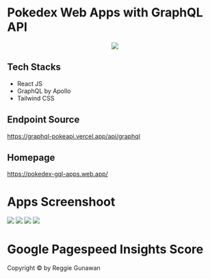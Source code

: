 # Pokedex Web Apps with GraphQL API

<p align="center">
<img src="https://user-images.githubusercontent.com/44907916/138146287-5176add4-c9c6-4429-9f92-f795be725ae6.png"
</p>

## Tech Stacks

- React JS
- GraphQL by Apollo
- Tailwind CSS

## Endpoint Source

https://graphql-pokeapi.vercel.app/api/graphql

## Homepage

https://pokedex-gql-apps.web.app/

# Apps Screenshoot

<p float="left">
 <img src="https://user-images.githubusercontent.com/44907916/138203184-c7558430-a480-44ac-a592-0ce467a59072.PNG"/>
 <img src="https://user-images.githubusercontent.com/44907916/138203239-68a1f55e-b27f-46fa-a093-6d4c9d0532ee.PNG" />
 <img src="https://user-images.githubusercontent.com/44907916/138204307-44d86295-bd9f-46f1-a21e-95995e98aa2c.PNG" />
 <img src="https://user-images.githubusercontent.com/44907916/138204358-d2e2e035-8b66-4030-bb58-92bfe784f6c1.PNG" /> 
</p>

# Google Pagespeed Insights Score

<p float="center"
<img src="https://user-images.githubusercontent.com/44907916/138204819-d2256c3e-7d88-414d-b463-7713b6e646e0.PNG"/>   
</p>


Copyright © by Reggie Gunawan
